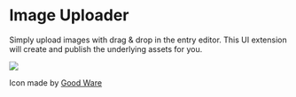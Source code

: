
# Image Uploader

Simply upload images with drag & drop in the entry editor. This UI extension will create and publish the underlying assets for you.

![](https://cldup.com/eJ68bgRXqM.gif)

Icon made by [Good Ware](https://www.flaticon.com/authors/good-ware)
